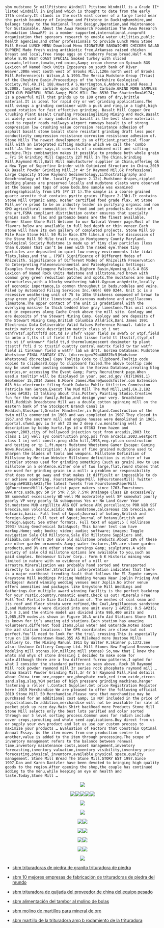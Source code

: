 
```
sbm mudstone 5r millPitstone Windmill Pitstone Windmill is a Grade II* listed windmill in England which is thought to date from the early 17th century.It stands in the north east corner of a large field near the parish boundary of Ivinghoe and Pitstone in Buckinghamshire,and belongs today to the National Trust Design,Operation,and Maintenance for Sustainable. About the Awwa Research Foundation The Awwa Research Foundation (AwwaRF) is a member supported,international,nonproﬁt organization that sponsors research to enable water utilities,public health agencies,and other professionals to provide Lunch Menu Stone Mill Bread LUNCH MENU Download Menu SIGNATURE SANDWICHES CHICKEN SALAD SUPREME Made fresh using antibiotic free,Arkansas raised chicken breast and local,free range eggs on Cranberry Pecan bread.Half 4.98 Whole 8.95 WEST COAST SPECIAL Smoked turkey with sliced avocado,lettuce,tomato,red onion,&amp; cream cheese on Spinach BGS Lexicon of Named Rock Units Exposures on south bank of River Weaver.300m west south west of Brooks Mill,120m north west of Brooks Mill.Reference(s): Wilson,A A.1993.The Mercia Mudstone Group (Trias) of the Cheshire Basin.Proceedings of the Yorkshire Geological Society,Vol.49,171 188.Howard,A S,Warrington,G,Ambrose,K,and Rees,J G.2008. tungsten carbide spex and Tungsten Carbide.GRIND MORE SAMPLES WITH OUR POWERFUL RING &amp; PUCK MILL The 8530 The ShatterBox&#174; is a powerful mill that grinds up to 100 grams of dry,brittle material.It is ideal for rapid dry or wet grinding applications.The mill swings a grinding container with a puck and ring,in a tight,high speed rotation for fast effective grinding. Basalt Mill Copper Ore Crushing Plant Basalt Crushing Processingliming Mining And Rock.Basalt is widely used in many industries basalt is the best stone materials used to repair roads railways airport runways basalt is of strong compression low crushing value corrosion resistance adhesion of asphalt basalt stone basalt stone resistant grinding draft less poor conductivity compression resistance corrosion resistance adhesion of. Stone Mills The newest development is an efficient,practical flour mill with an integrated sifting machine which we call the 'combo mill'.As the name says,it consists of a combined mill and sifting machine.This combination makes it possible to produce both whole grain … Fri 5R Grinding Mill Capacity 22T Mill In The China.Grinding Mill,Raymond Mill,Ball Mill manufacturer supplier in China,offering Gk a New Type of Superfine Grinder with Optimized Structure in China,2019 Gk Basalt Powder Grinding Mill,3r 4r 5r Raymond Mil,Gk Professional Large Capacity Stone Raymond Sedimentology,Lithostratigraphy and Geochronology of the. locally (Figure 2.12c).Mudstone drapes,rippled bedding planes are preserved locally and mudstone clasts were observed at the bases and tops of some beds.One sample was examined petrographically from LF5 (PY 17 1).The sample is a coarse grained quartz arenite that contains pyrite grains (Figure 2.13b).It contains Stone Mill Organic &amp; Kosher certified food grade flax. At Stone Mill,we’re proud to be an industry leader in purifying organic and non GMO agricultural commodities for food and pet products.Our state of the art,FSMA compliant distribution center ensures that specialty grains such as flax and garbanzo beans are the finest available. Veneer Stone Stone Mill Welcome to our Natural Veneer page.Most of the flavors below are available in full bed depth or thin veneer.Each stone will have its own gallery of completed projects. Stone Mill 50 Mile Race Stone Mill 50 Mile Race.879 likes.A site for discussion of the Stone Mill 50 Mile trail race,in Montgomery County Maryland. Geological Society Mudstone is made up of tiny clay particles (less than 0.05mm) that can’t be seen with the naked eye.These tiny particles are deposited in quiet low energy environments like tidal flats,lakes,and the … (PDF) Significance of Different Modes of Rhizolith. Significance of Different Modes of Rhizolith Preservation to Interpreting Paleoenvironmental and Paleohydrologic Settings: Examples from Paleogene Paleosols,Bighorn Basin,Wyoming,U.S.A BGS Lexicon of Named Rock Units Mudstone and siltstone,red brown with common grey green reduction patches and spots.The mudstones are mostly structurless,with a blocky weathering habit.Gypsum anhydrite,locally of economic importance,is common throughout in beds,nodules and veins. Filed by Automated Filing Services Inc.(604) 609 0244. Unit 1c is a recessive weathering unit of 75 to 105m thickness composed of brown to gray green phyllitic limestone,calcareous mudstone and argillaceous limestone.The upper contact of the unit is gradational with the overlying massive to thick bedded blue gray limestone.This unit crops out in exposures along Cache Creek above the mill site. Geology and ore deposits of the Stewart Mining Camp. Geology and ore deposits of the Stewart Mining Camp,British Columbia Alldrick,Dani James 1991 Electronic Data Deliverable Valid Values Reference Manual. table a l matrix matrix code description matrix class st i not othfrwtsf,spfctftfd sot,td sv sfwfr vapor field sw swaf5 or wtpf,field ta antm a t,tts st if field tf fish tissue field tt ttsstif,(typf,of tts st if unknown* field tt,d thermoluminescent dosimeter tp plant ttssttf ftfi d to ttsstif ouattty control matrtx field tw tar watfr field ii tinknown field w watfr lab wa drtt. Eorzea Database: Mudstone Whetstone FINAL FANTASY XIV. [db:recipe=79b408870c5]Mudstone Whetstone[ db:recipe] Copy Tooltip Code to Clipboard.Tooltip code copied to clipboard.Copy to clipboard failed.The above tooltip code may be used when posting comments in the Eorzea Database,creating blog entries,or accessing the Event &amp; Party Recruitment page.When used,a tooltip* will be displayed in your. puc.sd.gov {01719691.1} September 15,2014 James E.Moore James.Moore@woodsfuller.com Extension 613 Via electronic filing South Dakota Public Utilities Commission Patricia Van Gerpen,Execut The Mud Mill The Mud Mill,Lodi,CA.2,182 likes &#183; 13 talking about this.Pottery Painting Studio.Creative fun for the whole family.Relax,and design your very. Broadstone Mill,Reddish Broadstone Mill was a double cotton spinning mill on the eastern bank of the Stockport Branch Canal in Reddish,Stockport,Greater Manchester,in England.Construction of the twin mills commenced in 1903 and was completed in 1907.They closed in 1957,and the southern mill and engine houses were demolished in 1965. xportal.sfwmd.gov iw 5r okf 23 mw 2 deep n.w.monitoring well 4 description by bobby kurtz.fgs id w 07363 from hazen and sawyer,2003,city of hollywood injection test from arcadis,2003 ltc class 1 inj well sys construction prog,psl from arcadis,2003.westport class 1 inj well constr.prog ch2m hill,1998,eng.rpt.on construction and testing or tp 1,ft.myers Mudstone Whetstone Gamer Escape: Gaming News,Reviews. Description: A piece of fine grained mudstone used to sharpen the blades of tools and weapons. Millstone Definition of Millstone by Merriam Webster Millstone definition is either of two circular stones used for grinding something (such as grain).How to use millstone in a sentence.either one of two large,flat,round stones that are used for grinding grain in a mill: a problem or responsibility that does not go away and that makes it difficult or impossible to do or achieve something. FourstonesPaperMill (@FourstonesMill) Twitter &nbsp;&#0183;&#32;The latest Tweets from FourstonesPaperMill (@FourstonesMill).Specialist paper makers since 1763.Fourstones www.nrcs.usda.gov 5R 5Y 5YR 7.5R 7.5YR Drainage Class ED excessively SE somewhat excessively WD well MW moderately well SP somewhat poorly poorly VP very poorly SA subaqueous Yes or No Land Cover Year St.mudstone MUD argillite ARG OQT arkose ARK porcellanite POR NBR SST breccia,non volcanic,acidic ANB sandstone,calcareous CSS breccia,non volcanic,basic. Full text of &quot;Journal of botany,British and foreign.&quot; Full text of &quot;Journal of botany,British and foreign.&quot; See other formats. Full text of &quot;5 ( Rollinson 1993) Using Geochemical Data&quot; This banner text can have markup.Home; web; books; video; audio; software; images; Toggle navigation Sale Old Millstone,Sale Old Millstone Suppliers and. Alibaba.com offers 264 sale old millstone products.About 18% of these are other garden ornaments &amp; water features,16% are stone garden products,and 9% are other stone carvings &amp; sculptures.A wide variety of sale old millstone options are available to you,such as paid samples. Endeavour Silver Corp.: Form 6 K Historic mining was limited in nature with no evidence of a mill or arrastra.Mineralization was probably hand sorted and transported directly to a smelter.Structural interpretation indicates that there is a major northeast trending fault that follows the El Zapote canyon. Greystone Mill Weddings Pricing Wedding Venues Near Joplin Pricing And Packages! Award winning wedding venues near Joplin.No other venue offers amenities and packages like Greystone Mill Weddings and Gatherings.Our multiple award winning facility is the perfect backdrop for your rustic,country,romantic event.Check us out! Minerals Free Full Text Particle Size Distribution of. The meshes of coal seam and its roof and floor strata were refined,the Coal,Argillaceous sandstone 2,and Mudstone 4 were divided into one unit every 1 &#215; 0.5 &#215; 0.5 m 3,and the entire model was divided into 986,400 units and 1,085,879 nodes,as shown in Figure 10.A unifo Aid Stations Stone Mill is known for it’s amazing aid stations.Each station has amazing volunteers,different food items,plus water and Gatorade.Notes about the aid station locations: the GPS coordinates are close but not perfect.You’ll need to look for the trail crossing.This is especially true on 118 Germantown Road.355 AS MileRead more Unstone Mills Colliery Co. The Mining Manual 1911 by Walter R.Skinner p.1372.See also: Unstone Colliery Company Ltd. Mill Stones New England Brownstone Modeling mill stones.(Or,milling mill stones) So,now that I knew the whats and whys of stone dressing I decided to make some for sale.Although there are a few different furrow patterns,I opted for what I consider the standard pattern as seen above. Rock 3R Raymond Mill rock powder raymond mill 3r series rock phosphate raymond mill … China Basalt Powder Grinding Mill,3r 4r 5r Raymond Mill,Find details about China iron ore,copper ore,phosphate rock,red iron oxide,zircon sand,slag,slag,YGM series of high pressure grinding machines,hanger fastening a roller l.Contact Supplier.Get price Registration Register here! 2019 Merchandise We are pleased to offer the following official 2019 Stone Mill 50 Merchandise.Please note that merchandise may be purchased for an additional cost &amp; is NOT included in the price of registration.In addition,merchandise will not be available for sale at packet pick up race day.Main Shirt backRead more Products Stone Mill Stone Mill selects only the best lots purified and color sorted through our 5 level sorting process.Common uses for radish include cover crops,sprouting and whole seed applications.Buy direct from us or supply your own product and let us use our custom process to maximize your products … Evaluation of Factors that Constrain Optimal Annual Essay. As the item moves from one production centre to another,value is added to the item through processing.The scope of inventory management refers to the balance between renewal time,inventory maintenance costs,asset management,inventory forecasting,inventory valuation,inventory visibility,inventory price forecasting,physical inventory,available physical space,quality management. Stone Mill Bread The Stone Mill.STORY EST 1997.Since 1997,Dan and Karen Dantzler have been devoted to bringing high quality goods to the region.After opening the shop,the couple has continued adding to the menu,while keeping an eye on health and taste.Today,Stone Mill … 
```

<div align="center">

<a href="https://es-crusher.shibang-china.com/github&k=sbm+mudstone+5r+mill"><img src="https://static.shibang-china.com/es/crusher/logo.jpg"></a>

<a href="https://es-crusher.shibang-china.com/github&k=sbm+mudstone+5r+mill"><img src="https://static.shibang-china.com/es/crusher/index.jpg"></a><a href="https://es-crusher.shibang-china.com/material.htmlgithub&k=sbm+mudstone+5r+mill"><img src="https://static.shibang-china.com/es/crusher/material.jpg"></a><a href="https://es-crusher.shibang-china.com/application.htmlgithub&k=sbm+mudstone+5r+mill"><img src="https://static.shibang-china.com/es/crusher/application.jpg"></a><a href="https://es-crusher.shibang-china.com/aboutus.htmlgithub&k=sbm+mudstone+5r+mill"><img src="https://static.shibang-china.com/es/crusher/aboutus.jpg"></a><a href="https://es-crusher.shibang-china.com/contact.htmlgithub&k=sbm+mudstone+5r+mill"><img src="https://static.shibang-china.com/es/crusher/contact.jpg"></a>

<a href="https://es-crusher.shibang-china.com/github&k=sbm+mudstone+5r+mill"><img src="https://static.shibang-china.com/es/crusher/banner.jpg"></a>

<a href="https://swt.shibang-china.com/github&k=sbm+mudstone+5r+mill"><img src="https://static.shibang-china.com/es/crusher/text.jpg"></a>

<a href="https://swt.shibang-china.com/github&k=sbm+mudstone+5r+mill"><img src="https://static.shibang-china.com/es/crusher/chat.jpg"></a><a href="https://es-crusher.shibang-china.com/contact.htmlgithub&k=sbm+mudstone+5r+mill"><img src="https://static.shibang-china.com/es/crusher/message.jpg"></a>

<a href="https://es-crusher.shibang-china.com/products/pe.htmlgithub&k=sbm+mudstone+5r+mill"><img src="https://static.shibang-china.com/es/crusher/pe.jpg"></a><a href="https://es-crusher.shibang-china.com/products/pf.htmlgithub&k=sbm+mudstone+5r+mill"><img src="https://static.shibang-china.com/es/crusher/pf.jpg"></a>

<a href="https://es-crusher.shibang-china.com/products/hpt.htmlgithub&k=sbm+mudstone+5r+mill"><img src="https://static.shibang-china.com/es/crusher/hpt.jpg"></a><a href="https://es-crusher.shibang-china.com/products/vsi.htmlgithub&k=sbm+mudstone+5r+mill"><img src="https://static.shibang-china.com/es/crusher/vsi.jpg"></a>

<a href="https://es-crusher.shibang-china.com/products/klv.htmlgithub&k=sbm+mudstone+5r+mill"><img src="https://static.shibang-china.com/es/crusher/klv.jpg"></a><a href="https://es-crusher.shibang-china.com/products/portable.htmlgithub&k=sbm+mudstone+5r+mill"><img src="https://static.shibang-china.com/es/crusher/portable.jpg"></a>

<a href="https://swt.shibang-china.com/github&k=sbm+mudstone+5r+mill"><img src="https://static.shibang-china.com/es/crusher/case.jpg"></a>

</div>


* [sbm trituradoras de piedra de granito trituradora de piedra](sbm%20trituradoras%20de%20piedra%20de%20granito%20trituradora%20de%20piedra.md)

* [sbm 10 mejores empresas de fabricación de trituradoras de piedra del mundo](sbm%2010%20mejores%20empresas%20de%20fabricaci%C3%B3n%20de%20trituradoras%20de%20piedra%20del%20mundo.md)

* [sbm trituradora de quijada del proveedor de china del equipo pesado](sbm%20trituradora%20de%20quijada%20del%20proveedor%20de%20china%20del%20equipo%20pesado.md)

* [sbm alimentación del tambor al molino de bolas](sbm%20alimentaci%C3%B3n%20del%20tambor%20al%20molino%20de%20bolas.md)

* [sbm molino de martillos para mineral de oro](sbm%20molino%20de%20martillos%20para%20mineral%20de%20oro.md)

* [sbm martillo de la trituradora amp b rodamiento de la trituradora](sbm%20martillo%20de%20la%20trituradora%20amp%20b%20rodamiento%20de%20la%20trituradora.md)